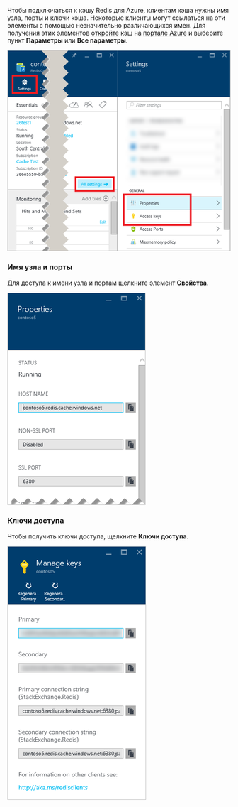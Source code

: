 Чтобы подключаться к кэшу Redis для Azure, клиентам кэша нужны имя узла, порты и ключи кэша. Некоторые клиенты могут ссылаться на эти элементы с помощью незначительно различающихся имен. Для получения этих элементов [откройте](../articles/redis-cache/cache-configure.md#configure-redis-cache-settings) кэш на [портале Azure](https://portal.azure.com) и выберите пункт **Параметры** или **Все параметры**.

![Параметры кэша Redis](media/redis-cache-access-keys/redis-cache-settings.png)

### Имя узла и порты
Для доступа к имени узла и портам щелкните элемент **Свойства**.

![Свойства кэша Redis](media/redis-cache-access-keys/redis-cache-properties.png)

### Ключи доступа
Чтобы получить ключи доступа, щелкните **Ключи доступа**.

![Ключи доступа кэша Redis](media/redis-cache-access-keys/redis-cache-access-keys.png)

<!---HONumber=AcomDC_0629_2016-->